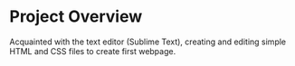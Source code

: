 # Project Overview

Acquainted with the text editor (Sublime Text), creating and editing simple HTML and CSS files to create first webpage.